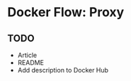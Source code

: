 Docker Flow: Proxy
==================

TODO
----

* Article
* README
* Add description to Docker Hub